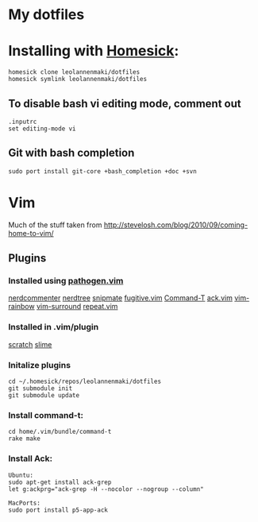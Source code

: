 # My dotfiles

# Installing with [Homesick][homesick]:
	homesick clone leolannenmaki/dotfiles
	homesick symlink leolannenmaki/dotfiles

## To disable bash vi editing mode, comment out
	.inputrc
	set editing-mode vi

## Git with bash completion 
	sudo port install git-core +bash_completion +doc +svn


# Vim

Much of the stuff taken from http://stevelosh.com/blog/2010/09/coming-home-to-vim/ 

## Plugins

### Installed using [pathogen.vim][pathogen.vim]
[nerdcommenter][nerdcommenter]
[nerdtree][nerdtree]
[snipmate][snipmate]
[fugitive.vim][fugitive.vim]
[Command-T][Command-T]
[ack.vim][ack.vim]
[vim-rainbow][vim-rainbow]
[vim-surround][vim-surround]
[repeat.vim][repeat.vim]

### Installed in .vim/plugin
[scratch][scratch]
[slime][slime]


### Initalize plugins
	cd ~/.homesick/repos/leolannenmaki/dotfiles
	git submodule init
	git submodule update

### Install command-t:
	cd home/.vim/bundle/command-t
	rake make

### Install Ack:
	Ubuntu:
	sudo apt-get install ack-grep
	let g:ackprg="ack-grep -H --nocolor --nogroup --column"
	
	MacPorts:
	sudo port install p5-app-ack

[homesick]: http://github.com/technicalpickles/homesick
[nerdcommenter]: https://github.com/scrooloose/nerdcommenter
[nerdtree]: https://github.com/scrooloose/nerdtree
[snipmate]: https://github.com/mkitt/snipmate.vim
[fugitive.vim]: https://github.com/tpope/vim-fugitive
[Command-T]: https://github.com/wincent/Command-T
[ack.vim]: https://github.com/mileszs/ack.vim
[vim-rainbow]: https://github.com/chrismetcalf/vim-rainbow
[vim-surround]: https://github.com/tpope/vim-surround
[pathogen.vim]: https://github.com/tpope/vim-pathogen
[repeat.vim]: https://github.com/tpope/vim-repeat
[scratch]: http://www.vim.org/scripts/script.php?script_id=664
[slime]: http://technotales.wordpress.com/2007/10/03/like-slime-for-vim/ 
